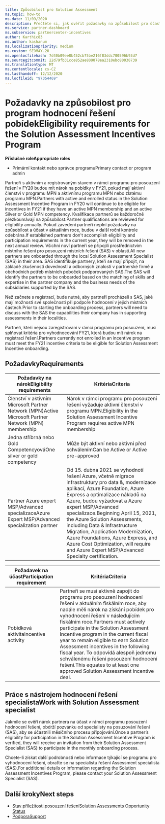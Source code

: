 ```yaml
---
title: Způsobilost pro Solution Assessment
ms.topic: how-to
ms.date: 11/09/2020
description: Přečtěte si, jak ověřit požadavky na způsobilost pro účast do programu hodnocení řešení pobídek.
ms.service: partner-dashboard
ms.subservice: partnercenter-incentives
author: Karthic83
ms.author: kashanum
ms.localizationpriority: medium
ms.custom: SEOMAY.20
ms.openlocfilehash: 7d40b09ee8b452cb75be216f83ddc700596b93d7
ms.sourcegitcommit: 22d79fb31cce852ae809078ea2310ebc80030739
ms.translationtype: MT
ms.contentlocale: cs-CZ
ms.lasthandoff: 12/12/2020
ms.locfileid: "97354469"
---
```

# <a name="eligibility-requirements-for-the-solution-assessment-incentives-program"></a><span data-ttu-id="7bb2e-103">Požadavky na způsobilost pro program hodnocení řešení pobídek</span><span class="sxs-lookup"><span data-stu-id="7bb2e-103">Eligibility requirements for the Solution Assessment Incentives Program</span></span>

<span data-ttu-id="7bb2e-104">**Příslušné role**</span><span class="sxs-lookup"><span data-stu-id="7bb2e-104">**Appropriate roles**</span></span>

- <span data-ttu-id="7bb2e-105">Primární kontakt nebo správce programu</span><span class="sxs-lookup"><span data-stu-id="7bb2e-105">Primary contact or program admin</span></span>

<span data-ttu-id="7bb2e-106">Partneři s aktivním a registrovaným stavem v rámci programu pro posouzení řešení v FY20 budou mít nárok na pobídky v FY21, pokud mají aktivní členství v programu MPN a aktivnímu programu MPN nebo zlatému programu MPN.</span><span class="sxs-lookup"><span data-stu-id="7bb2e-106">Partners with active and enrolled status in the Solution Assessment Incentive Program in FY20 will continue to be eligible for incentives in FY21 if they have an active MPN membership and an active Silver or Gold MPN competency.</span></span> <span data-ttu-id="7bb2e-107">Kvalifikace partnerů se každoročně přezkoumávají na způsobilost.</span><span class="sxs-lookup"><span data-stu-id="7bb2e-107">Partner qualifications are reviewed for eligibility annually.</span></span> <span data-ttu-id="7bb2e-108">Pokud zavedení partneři neplní požadavky na způsobilost a účast v aktuálním roce, budou v další roční kontrole odebrána.</span><span class="sxs-lookup"><span data-stu-id="7bb2e-108">If established partners don't accomplish eligibility and participation requirements in the current year, they will be removed in the next annual review.</span></span> <span data-ttu-id="7bb2e-109">Všichni noví partneři se připojili prostřednictvím místního řešení pro posouzení místních řešení (SAS) v oblasti.</span><span class="sxs-lookup"><span data-stu-id="7bb2e-109">All new partners are onboarded through the local Solution Assessment Specialist (SAS) in their area.</span></span> <span data-ttu-id="7bb2e-110">SAS identifikuje partnery, kteří se mají připojit, na základě zkušeností dovedností a odborných znalostí v partnerské firmě a obchodních potřeb místních poboček podporovaných SAS.</span><span class="sxs-lookup"><span data-stu-id="7bb2e-110">The SAS will identify the partners to be onboarded based on the matching of skills and expertise in the partner company and the business needs of the subsidiaries supported by the SAS.</span></span>

<span data-ttu-id="7bb2e-111">Než začnete s registrací, bude nutné, aby partneři procházeli s SAS, jaké mají možnosti své společnosti při podpoře hodnocení v jejich místních částech.</span><span class="sxs-lookup"><span data-stu-id="7bb2e-111">Prior to starting the onboarding process, partners will need to discuss with the SAS the capabilities their company has in supporting assessments in their localities.</span></span>

<span data-ttu-id="7bb2e-112">Partneři, kteří nejsou zaregistrovaní v rámci programu pro posouzení, musí splňovat kritéria pro vyhodnocování FY21, která budou mít nárok na registraci řešení.</span><span class="sxs-lookup"><span data-stu-id="7bb2e-112">Partners currently not enrolled in an incentive program must meet the FY21 incentive criteria to be eligible for Solution Assessment Incentive onboarding.</span></span>

## <a name="requirements"></a><span data-ttu-id="7bb2e-113">Požadavky</span><span class="sxs-lookup"><span data-stu-id="7bb2e-113">Requirements</span></span>

|<span data-ttu-id="7bb2e-114">**Požadavky na nárok**</span><span class="sxs-lookup"><span data-stu-id="7bb2e-114">**Eligibility requirements**</span></span>|<span data-ttu-id="7bb2e-115">**Kritéria**</span><span class="sxs-lookup"><span data-stu-id="7bb2e-115">**Criteria**</span></span>|
|-----------------------|------------------|
|<span data-ttu-id="7bb2e-116">Členství v aktivním Microsoft Partner Network (MPN)</span><span class="sxs-lookup"><span data-stu-id="7bb2e-116">Active Microsoft Partner Network (MPN) membership</span></span>|<span data-ttu-id="7bb2e-117">Nárok v rámci programu pro posouzení řešení vyžaduje aktivní členství v programu MPN.</span><span class="sxs-lookup"><span data-stu-id="7bb2e-117">Eligibility in the Solution Assessment Incentive Program requires active MPN membership</span></span>|
|<span data-ttu-id="7bb2e-118">Jedna stříbrná nebo Gold Competencyová</span><span class="sxs-lookup"><span data-stu-id="7bb2e-118">One silver or gold competency</span></span>|<span data-ttu-id="7bb2e-119">Může být aktivní nebo aktivní před schválením</span><span class="sxs-lookup"><span data-stu-id="7bb2e-119">Can be Active or Active pre-approved</span></span>|
|<span data-ttu-id="7bb2e-120">Partner Azure expert MSP/Advanced specializace</span><span class="sxs-lookup"><span data-stu-id="7bb2e-120">Azure Expert MSP/Advanced specialization partner</span></span>|<span data-ttu-id="7bb2e-121">Od 15. dubna 2021 se vyhodnotí řešení Azure, včetně migrace infrastruktury pro data &, modernizace aplikací, Azure Foundation, Azure Express a optimalizace nákladů na Azure, budou vyžadovat a Azure expert MSP/Advanced specializace.</span><span class="sxs-lookup"><span data-stu-id="7bb2e-121">Beginning April 15, 2021, the Azure Solution Assessments, including Data & Infrastructure Migration, Application Modernization, Azure Foundations, Azure Express, and Azure Cost Optimization, will require and Azure Expert MSP/Advanced Specialty certification.</span></span>|

|<span data-ttu-id="7bb2e-122">**Požadavek na účast**</span><span class="sxs-lookup"><span data-stu-id="7bb2e-122">**Participation requirement**</span></span>|<span data-ttu-id="7bb2e-123">**Kritéria**</span><span class="sxs-lookup"><span data-stu-id="7bb2e-123">**Criteria**</span></span>|
|-------------------------|-------------------------------------|
|<span data-ttu-id="7bb2e-124">Pobídková aktivita</span><span class="sxs-lookup"><span data-stu-id="7bb2e-124">Incentive activity</span></span>|<span data-ttu-id="7bb2e-125">Partneři se musí aktivně zapojit do programu pro posouzení hodnocení řešení v aktuálním fiskálním roce, aby nadále měli nárok na získání pobídek pro vyhodnocení řešení v následujícím fiskálním roce.</span><span class="sxs-lookup"><span data-stu-id="7bb2e-125">Partners must actively participate in the Solution Assessment Incentive program in the current fiscal year to remain eligible to earn Solution Assessment incentives in the following fiscal year.</span></span> <span data-ttu-id="7bb2e-126">To odpovídá alespoň jednomu schválenému řešení posouzení hodnocení řešení.</span><span class="sxs-lookup"><span data-stu-id="7bb2e-126">This equates to at least one approved Solution Assessment incentive deal.</span></span>|

## <a name="work-with-solution-assessment-specialist"></a><span data-ttu-id="7bb2e-127">Práce s nástrojem hodnocení řešení specialista</span><span class="sxs-lookup"><span data-stu-id="7bb2e-127">Work with Solution Assessment specialist</span></span>

<span data-ttu-id="7bb2e-128">Jakmile se ověří nárok partnera na účast v rámci programu posouzení hodnocení řešení, obdrží pozvánku od specialisty na posuzování řešení (SAS), aby se účastnili měsíčního procesu připojování.</span><span class="sxs-lookup"><span data-stu-id="7bb2e-128">Once a partner’s eligibility for participation in the Solution Assessment Incentive Program is verified, they will receive an invitation from their Solution Assessment Specialist (SAS) to participate in the monthly onboarding process.</span></span>

<span data-ttu-id="7bb2e-129">Chcete-li získat další podrobnosti nebo informace týkající se programu pro vyhodnocení řešení, obraťte se na specialistu řešení Assessment specialista (SAS).</span><span class="sxs-lookup"><span data-stu-id="7bb2e-129">For additional details or information regarding the Solution Assessment Incentives Program, please contact your Solution Assessment Specialist (SAS).</span></span>

## <a name="next-steps"></a><span data-ttu-id="7bb2e-130">Další kroky</span><span class="sxs-lookup"><span data-stu-id="7bb2e-130">Next steps</span></span>

- [<span data-ttu-id="7bb2e-131">Stav příležitosti posouzení řešení</span><span class="sxs-lookup"><span data-stu-id="7bb2e-131">Solution Assessments Opportunity Status</span></span>](chip-solution-assessment.md)
- [<span data-ttu-id="7bb2e-132">Podpora</span><span class="sxs-lookup"><span data-stu-id="7bb2e-132">Support</span></span>](report-problems-with-partner-center.md)









